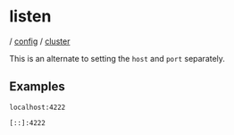 # listen

/ [config](/reference/config/index.md) / [cluster](/reference/config/config/cluster/index.md) 

This is an alternate to setting the `host` and `port` separately.

## Examples

```
localhost:4222
```
```
[::]:4222
```

